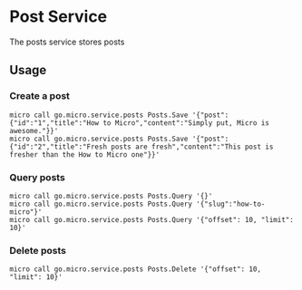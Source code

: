 # Post Service

The posts service stores posts

## Usage

### Create a post

```
micro call go.micro.service.posts Posts.Save '{"post":{"id":"1","title":"How to Micro","content":"Simply put, Micro is awesome."}}'
micro call go.micro.service.posts Posts.Save '{"post":{"id":"2","title":"Fresh posts are fresh","content":"This post is fresher than the How to Micro one"}}'
```

### Query posts

```
micro call go.micro.service.posts Posts.Query '{}'
micro call go.micro.service.posts Posts.Query '{"slug":"how-to-micro"}'
micro call go.micro.service.posts Posts.Query '{"offset": 10, "limit": 10}'
```

### Delete posts

```
micro call go.micro.service.posts Posts.Delete '{"offset": 10, "limit": 10}'
```
